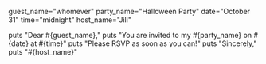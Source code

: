 
guest_name="whomever"
party_name="Halloween Party"
date="October 31"
time="midnight"
host_name="Jill"

puts "Dear #{guest_name},"
puts "You are invited to my #{party_name} on #{date} at #{time}"
puts "Please RSVP as soon as you can!"
puts "Sincerely,"
puts "#{host_name}"
